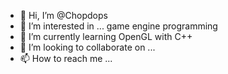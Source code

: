 - 👋 Hi, I’m @Chopdops
- 👀 I’m interested in ... game engine programming
- 🌱 I’m currently learning OpenGL with C++
- 💞️ I’m looking to collaborate on ...
- 📫 How to reach me ...

<!---
Chopdops/Chopdops is a ✨ special ✨ repository because its `README.md` (this file) appears on your GitHub profile.
You can click the Preview link to take a look at your changes.
--->
